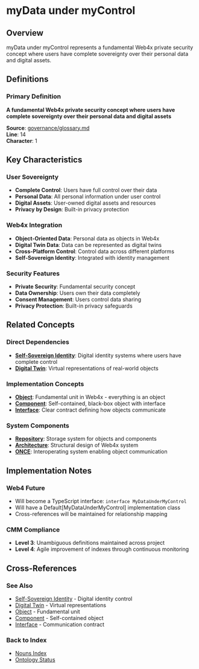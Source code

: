 # myData under myControl

## Overview
myData under myControl represents a fundamental Web4x private security concept where users have complete sovereignty over their personal data and digital assets.

## Definitions

### Primary Definition
**A fundamental Web4x private security concept where users have complete sovereignty over their personal data and digital assets**

**Source**: [governance/glossary.md](../../md-wiki/cerulean-circle-unlimited-2cu/cerulean-circle-unlimited-2cu/governance/glossary.md)  
**Line**: 14  
**Character**: 1

## Key Characteristics

### User Sovereignty
- **Complete Control**: Users have full control over their data
- **Personal Data**: All personal information under user control
- **Digital Assets**: User-owned digital assets and resources
- **Privacy by Design**: Built-in privacy protection

### Web4x Integration
- **Object-Oriented Data**: Personal data as objects in Web4x
- **Digital Twin Data**: Data can be represented as digital twins
- **Cross-Platform Control**: Control data across different platforms
- **Self-Sovereign Identity**: Integrated with identity management

### Security Features
- **Private Security**: Fundamental security concept
- **Data Ownership**: Users own their data completely
- **Consent Management**: Users control data sharing
- **Privacy Protection**: Built-in privacy safeguards

## Related Concepts

### Direct Dependencies
- **[Self-Sovereign Identity](#self-sovereign-identity)**: Digital identity systems where users have complete control
- **[Digital Twin](#digital-twin)**: Virtual representations of real-world objects

### Implementation Concepts
- **[Object](#object)**: Fundamental unit in Web4x - everything is an object
- **[Component](#component)**: Self-contained, black-box object with interface
- **[Interface](#interface)**: Clear contract defining how objects communicate

### System Components
- **[Repository](#repository)**: Storage system for objects and components
- **[Architecture](#architecture)**: Structural design of Web4x system
- **[ONCE](#once)**: Interoperating system enabling object communication

## Implementation Notes

### Web4 Future
- Will become a TypeScript interface: `interface MyDataUnderMyControl`
- Will have a Default[MyDataUnderMyControl] implementation class
- Cross-references will be maintained for relationship mapping

### CMM Compliance
- **Level 3**: Unambiguous definitions maintained across project
- **Level 4**: Agile improvement of indexes through continuous monitoring

## Cross-References

### See Also
- [Self-Sovereign Identity](./Self-Sovereign-Identity.md) - Digital identity control
- [Digital Twin](./Digital-Twin.md) - Virtual representations
- [Object](./Object.md) - Fundamental unit
- [Component](./Component.md) - Self-contained object
- [Interface](./Interface.md) - Communication contract

### Back to Index
- [Nouns Index](../../Ontology.md/nouns.index.md)
- [Ontology Status](../../Ontology.md/ontology.status.md)
